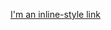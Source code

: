 [I'm an inline-style link](https://drive.google.com/file/d/17Ze4k30pV7ERVUzlq_dUKBWxNzFBtBVS/view?usp=sharing)
